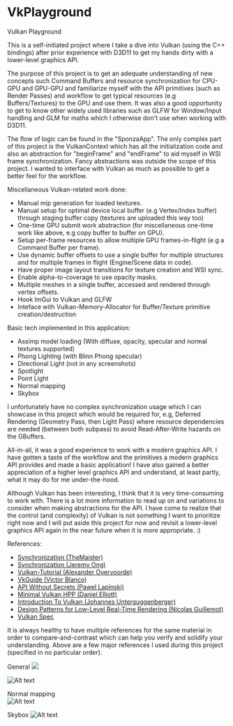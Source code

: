 # VkPlayground
Vulkan Playground  
  
This is a self-initiated project where I take a dive into Vulkan (using the C++ bindings) after prior experience with D3D11 to get my hands dirty with a lower-level graphics API.
  
The purpose of this project is to get an adequate understanding of new concepts such Command Buffers and resource synchronization for CPU-GPU and GPU-GPU and familiarize myself with the API primitives (such as Render Passes) and workflow to get 
typical resources (e.g Buffers/Textures) to the GPU and use them. It was also a good opportunity to get to know other widely used libraries such as GLFW for Window/Input handling and GLM for maths which I otherwise don't use when working with D3D11.
  
The flow of logic can be found in the "SponzaApp". The only complex part of this project is the VulkanContext which has all the initialization code and also an abstraction for "beginFrame" and "endFrame"
to aid myself in WSI frame synchronization. Fancy abstractions was outside the scope of this project. I wanted to interface with Vulkan as much as possible to get a better feel for the workflow.
  
Miscellaneous Vulkan-related work done:
- Manual mip generation for loaded textures.  
- Manual setup for optimal device local buffer (e.g Vertex/Index buffer) through staging buffer copy (textures are uploaded this way too)  
- One-time GPU submit work abstraction (for miscellaneous one-time work like above, e.g copy buffer to buffer on GPU).  
- Setup per-frame resources to allow multiple GPU frames-in-flight (e.g a Command Buffer per frame).  
- Use dynamic buffer offsets to use a single buffer for multiple structures and for multiple frames in flight (Engine/Scene data in code).  
- Have proper image layout transitions for texture creation and WSI sync.
- Enable alpha-to-coverage to use opacity masks.
- Multiple meshes in a single buffer, accessed and rendered through vertex offsets.
- Hook ImGui to Vulkan and GLFW
- Inteface with Vulkan-Memory-Allocator for Buffer/Texture primitive creation/destruction
  
Basic tech implemented in this application:  
- Assimp model loading (With diffuse, opacity, specular and normal textures supported)
- Phong Lighting (with Blinn Phong specular)
- Directional Light (not in any screenshots)
- Spotlight
- Point Light
- Normal mapping
- Skybox
  
I unfortunately have no complex synchronization usage which I can showcase in this project which would be required for, e.g, Deferred Rendering (Geometry Pass, then Light Pass) where resource dependencies are needed (between both subpass)
to avoid Read-After-Write hazards on the GBuffers. 
  
All-in-all, it was a good experience to work with a modern graphics API. I have gotten a taste of the workflow and the primitives a modern graphics API provides and made a basic application! I have also gained a better appreciation of a higher level graphics API and understand, at least partly, what it may do for me under-the-hood.
  
Although Vulkan has been interesting, I think that it is very time-consuming to work with. There is a lot more information to read up on and variations to consider when making abstractions for the API.
I have come to realize that the control (and complexity) of Vulkan is not something I want to prioritize right now and I will put aside this project for now and revisit a lower-level graphics API again in the near future when it is more appropriate. :)
  
References:
- [Synchronization (TheMaister)](https://themaister.net/blog/2019/08/14/yet-another-blog-explaining-vulkan-synchronization/)
- [Synchronization (Jeremy Ong)](https://www.jeremyong.com/vulkan/graphics/rendering/2018/11/22/vulkan-synchronization-primer/)
- [Vulkan-Tutorial (Alexander Overvoorde)](https://vulkan-tutorial.com/)
- [VkGuide (Victor Blanco)](https://vkguide.dev/)
- [API Without Secrets (Pawel Lapinski)](https://software.intel.com/content/www/us/en/develop/articles/api-without-secrets-introduction-to-vulkan-preface.html)
- [Minimal Vulkan HPP (Daniel Elliott)](https://github.com/dokipen3d/vulkanHppMinimalExample)
- [Introduction To Vulkan (Johannes Unterguggenberger)](https://www.youtube.com/watch?v=isbMMIwmZes)
- [Design Patterns for Low-Level Real-Time Rendering (Nicolas Guillemot)](https://www.youtube.com/watch?v=mdPeXJ0eiGc)
- [Vulkan Spec](https://renderdoc.org/vkspec_chunked/index.html)
  
It is always healthy to have multiple references for the same material in order to compare-and-contrast which can help you verify and solidify your understanding. Above are a few major references I used during this project (specified in no particular order).
  
General
![](Animation.gif)  
  
![Alt text](pic1.png?raw=true "General")
  
Normal mapping  
![Alt text](nor.png?raw=true "Normal")
  
Skybox
![Alt text](skybox.png?raw=true "Skybox")



